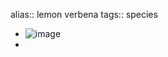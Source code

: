 alias:: lemon verbena
tags:: species

- ![image](https://ipfs.io/ipfs/QmdXoqWDteZgTUPeCQqfpEYAyVHgugJdpQFisCWFcwbWnZ)
-